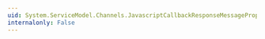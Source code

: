 ```yaml
---
uid: System.ServiceModel.Channels.JavascriptCallbackResponseMessageProperty.CallbackFunctionName
internalonly: False
---
```

